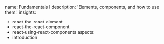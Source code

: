 name: Fundamentals I
description: 'Elements, components, and how to use them.'
insights:
  - react-the-react-element
  - react-the-react-component
  - react-using-react-components
aspects:
  - introduction
 
